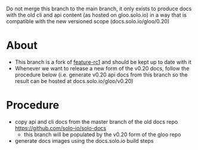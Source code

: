 
Do not merge this branch to the main branch, it only exists to produce docs with the old cli and api content (as hosted on gloo.solo.io) in a way that is compatible with the new versioned scope (docs.solo.io/gloo/0.20)

# About
- This branch is a fork of [feature-rc1](https://github.com/solo-io/gloo/tree/feature-rc1) and should be kept up to date with it
- Whenever we want to release a new form of the v0.20 docs, follow the procedure below (i.e. generate v0.20 api docs from this branch so the result can be hosted at docs.solo.io/gloo/v0.20)

# Procedure
- copy api and cli docs from the master branch of the old docs repo https://github.com/solo-io/solo-docs
  - this branch will be populated by the v0.20 form of the gloo repo
- generate docs images using the docs.solo.io build steps
